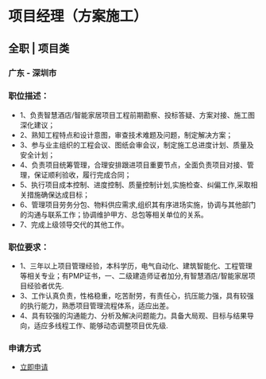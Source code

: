 
# 项目经理（方案施工）
## 全职  |  项目类
### 广东 - 深圳市

### 职位描述：
- 1、负责智慧酒店/智能家居项目工程前期勘察、投标答疑、方案对接、施工图深化建议；
- 2、熟知工程特点和设计意图，审查技术难题及问题，制定解决方案；&nbsp;
- 3、参与业主组织的工程会议、图纸会审会议，制定施工总进度计划、质量及安全计划；&nbsp;
- 4、负责项目统筹管理，合理安排跟进项目重要节点，全面负责项目对接、管理，保证顺利验收，履行完成合同；&nbsp;
- 5、执行项目成本控制、进度控制、质量控制计划,实施检查、纠偏工作,采取相关措施确保达成目标；
- 6、管理项目劳务分包、物料供应需求,组织其有序进场实施，协调与其他部门的沟通与联系工作；协调维护甲方、总包等相关单位的关系。
- 7、完成上级领导交代的其他工作。

### 职位要求：
- 1、三年以上项目管理经验，本科学历，电气自动化、建筑智能化、工程管理等相关专业；有PMP证书，一、二级建造师证者加分,有智慧酒店/智能家居项目经验者优先.
- 3、工作认真负责，性格稳重，吃苦耐劳，有责任心，抗压能力强，具有较强的执行能力，熟悉项目管理流程体系，适应出差。
- 4、具有较强的沟通能力、分析及解决问题能力。具备大局观、目标与结果导向，适应多线程工作、能够动态调整项目优先级.
### 申请方式
- <a href="mailto:hr@tuya.com?subject=求职简历-项目经理（方案施工）-来自GitHub">立即申请</a>